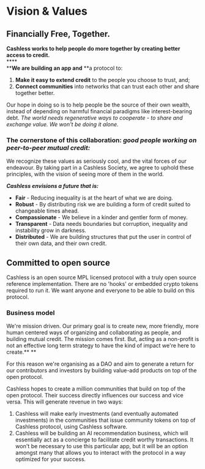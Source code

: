 # Vision & Values

## Financially Free, Together.

**Cashless works to help people do more together by creating better access to credit.**\
****\
****We are building an app and** **a protocol to:

1. **Make it easy to extend credit** to the people you choose to trust, and;
2. **Connect communities** into networks that can trust each other and share together better.

Our hope in doing so is to help people be the source of their own wealth, instead of depending on harmful financial paradigms like interest-bearing debt. _The world needs regenerative ways to cooperate - to share and exchange value. We won't be doing it alone._

### **The cornerstone of this collaboration:** _**good people working on peer-to-peer mutual credit:**_

We recognize these values as seriously cool, and the vital forces of our endeavour. By taking part in a Cashless Society, we agree to uphold these principles, with the vision of seeing more of them in the world.

_**Cashless envisions a future that is:**_

* **Fair** - Reducing inequality is at the heart of what we are doing.
* **Robust** - By distributing risk we are building a form of credit suited to changeable times ahead.
* **Compassionate** - We believe in a kinder and gentler form of money.
* **Transparent** - Data needs boundaries but corruption, inequality and instability grow in darkness.
* **Distributed** - We are building structures that put the user in control of their own data, and their own credit.

## Committed to open source

Cashless is an open source MPL licensed protocol with a truly open source reference implementation. There are no 'hooks' or embedded crypto tokens required to run it. We want anyone and everyone to be able to build on this protocol. 

### **Business model**

We're mission driven. Our primary goal is to create new, more friendly, more human centered ways of organizing and collaborating as people, and building mutual credit. The mission comes first. But, acting as a non-profit is not an effective long term strategy to have the kind of impact we're here to create.** **

For this reason we're organising as a DAO and aim to generate a return for our contributors and investors by building value-add products on top of the open protocol.

Cashless hopes to create a million communities that build on top of the open protocol. Their success directly influences our success and vice versa. This will generate revenue in two ways:

1. Cashless will make early investments (and eventually automated investments) in the communities that issue community tokens on top of Cashless protocol, using Cashless software. 
2. Cashless will be building an AI recommendation business, which will essentially act as a concierge to facilitate credit worthy transactions. It won't be necessary to use this particular app, but it will be an option amongst many that allows you to interact with the protocol in a way optimized for your success.


